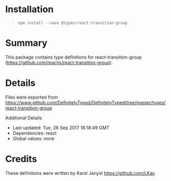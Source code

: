 # Installation
> `npm install --save @types/react-transition-group`

# Summary
This package contains type definitions for react-transition-group (https://github.com/reactjs/react-transition-group).

# Details
Files were exported from https://www.github.com/DefinitelyTyped/DefinitelyTyped/tree/master/types/react-transition-group

Additional Details
 * Last updated: Tue, 26 Sep 2017 18:18:49 GMT
 * Dependencies: react
 * Global values: none

# Credits
These definitions were written by Karol Janyst <https://github.com/LKay>.

